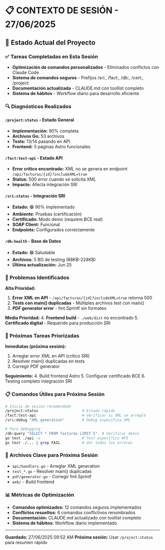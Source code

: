 # 📋 CONTEXTO DE SESIÓN - 27/06/2025

## 🎯 Estado Actual del Proyecto

### ✅ Tareas Completadas en Esta Sesión
- **Optimización de comandos personalizados** - Eliminados conflictos con Claude Code
- **Sistema de comandos seguros** - Prefijos /sri:, /fact:, /db:, /cert:, /project:
- **Documentación actualizada** - CLAUDE.md con toollist completo
- **Sistema de hábitos** - Workflow diario para desarrollo eficiente

### 🔍 Diagnósticos Realizados

#### `/project:status` - Estado General
- **Implementación:** 90% completa
- **Archivos Go:** 53 archivos
- **Tests:** 13/14 pasando en API
- **Frontend:** 5 páginas Astro funcionales

#### `/fact:test-api` - Estado API
- **Error crítico encontrado:** XML no se genera en endpoint `/api/facturas/{id}?includeXML=true`
- **Status:** 500 error cuando se solicita XML
- **Impacto:** Afecta integración SRI

#### `/sri:status` - Integración SRI
- **Estado:** 🟢 90% implementado
- **Ambiente:** Pruebas (certificación)
- **Certificado:** Modo demo (requiere BCE real)
- **SOAP Client:** Funcional
- **Endpoints:** Configurados correctamente

#### `/db:health` - Base de Datos
- **Estado:** 🟢 Saludable
- **Archivos:** 5 BD de testing (88KB-224KB)
- **Última actualización:** Jun 25

### 🚨 Problemas Identificados

**Alta Prioridad:**
1. **Error XML en API** - `/api/facturas/{id}?includeXML=true` retorna 500
2. **Tests con main() duplicadas** - Múltiples archivos test con main()
3. **PDF generator error** - fmt.Sprintf sin formateo

**Media Prioridad:**
4. **Frontend build** - `./web/dist` no encontrado
5. **Certificado digital** - Requerido para producción SRI

### 🎯 Próximas Tareas Priorizadas

**Inmediatas (próxima sesión):**
1. Arreglar error XML en API (crítico SRI)
2. Resolver main() duplicadas en tests
3. Corregir PDF generator

**Seguimiento:**
4. Build frontend Astro
5. Configurar certificado BCE
6. Testing completo integración SRI

### 📋 Comandos Útiles para Próxima Sesión

```bash
# Inicio de sesión recomendado
/project:status                    # Estado rápido
/fact:test-api                     # Verificar si XML se arregló
/sri:debug "XML generation"        # Debug específico XML

# Para debugging
/db:query "SELECT * FROM facturas LIMIT 5"  # Verificar datos
go test ./api -v                   # Test específico API
go test ./... | grep FAIL          # Ver todos los errores
```

### 🔧 Archivos Clave para Próxima Sesión
- `api/handlers.go` - Arreglar XML generation
- `test_*.go` - Resolver main() duplicadas  
- `pdf/generator.go` - Corregir fmt.Sprintf
- `web/` - Build frontend

### 📊 Métricas de Optimización
- **Comandos optimizados:** 12 comandos seguros implementados
- **Conflictos resueltos:** 6 comandos conflictivos renombrados
- **Documentación:** CLAUDE.md actualizado con toollist completo
- **Sistema de hábitos:** Workflow diario implementado

---
**Guardado:** 27/06/2025 09:52 AM
**Próxima sesión:** Usar `/project:status` para resumen rápido